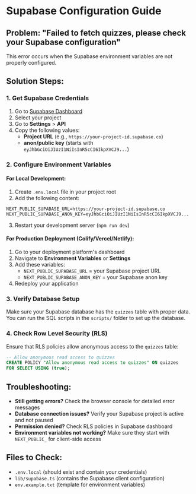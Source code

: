 # Supabase Configuration Guide

## Problem: "Failed to fetch quizzes, please check your Supabase configuration"

This error occurs when the Supabase environment variables are not properly configured.

## Solution Steps:

### 1. Get Supabase Credentials

1. Go to [Supabase Dashboard](https://supabase.com/dashboard)
2. Select your project
3. Go to **Settings** > **API**
4. Copy the following values:
   - **Project URL** (e.g., `https://your-project-id.supabase.co`)
   - **anon/public key** (starts with `eyJhbGciOiJIUzI1NiIsInR5cCI6IkpXVCJ9...`)

### 2. Configure Environment Variables

#### For Local Development:

1. Create `.env.local` file in your project root
2. Add the following content:

```env
NEXT_PUBLIC_SUPABASE_URL=https://your-project-id.supabase.co
NEXT_PUBLIC_SUPABASE_ANON_KEY=eyJhbGciOiJIUzI1NiIsInR5cCI6IkpXVCJ9...
```

3. Restart your development server (`npm run dev`)

#### For Production Deployment (Colify/Vercel/Netlify):

1. Go to your deployment platform's dashboard
2. Navigate to **Environment Variables** or **Settings**
3. Add these variables:
   - `NEXT_PUBLIC_SUPABASE_URL` = your Supabase project URL
   - `NEXT_PUBLIC_SUPABASE_ANON_KEY` = your Supabase anon key
4. Redeploy your application

### 3. Verify Database Setup

Make sure your Supabase database has the `quizzes` table with proper data. You can run the SQL scripts in the `scripts/` folder to set up the database.

### 4. Check Row Level Security (RLS)

Ensure that RLS policies allow anonymous access to the `quizzes` table:

```sql
-- Allow anonymous read access to quizzes
CREATE POLICY "Allow anonymous read access to quizzes" ON quizzes
FOR SELECT USING (true);
```

## Troubleshooting:

- **Still getting errors?** Check the browser console for detailed error messages
- **Database connection issues?** Verify your Supabase project is active and not paused
- **Permission denied?** Check RLS policies in Supabase dashboard
- **Environment variables not working?** Make sure they start with `NEXT_PUBLIC_` for client-side access

## Files to Check:

- `.env.local` (should exist and contain your credentials)
- `lib/supabase.ts` (contains the Supabase client configuration)
- `env.example.txt` (template for environment variables)

